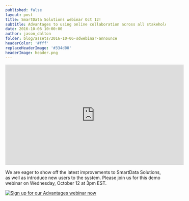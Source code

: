 ```yaml
---
published: false
layout: post
title: SmartData Solutions webinar Oct 12!
subtitle: Advantages to using online collaboration across all stakeholders in environmental site characterization
date: 2016-10-06 10:00:00
author: jason_dalton
folder: blog/assets/2016-10-06-sdwebinar-announce
headerColor: '#fff'
replaceHeaderImage: '#334d00'
headerImage: header.png
---
```


<iframe width="560" height="315" src="https://www.youtube.com/embed/IGo23TJ1C90" frameborder="0" allowfullscreen></iframe>

We are eager to show off the latest improvements to SmartData Solutions, as well as introduce new users to the system.  Please join us for this demo webinar on Wednesday, October 12 at 3pm EST.

<!--HubSpot Call-to-Action Code -->
<span class="hs-cta-wrapper" id="hs-cta-wrapper-8afd1660-0861-428e-b713-633d770976d2">
    <span class="hs-cta-node hs-cta-8afd1660-0861-428e-b713-633d770976d2" id="hs-cta-8afd1660-0861-428e-b713-633d770976d2">
        <!--[if lte IE 8]><div id="hs-cta-ie-element"></div><![endif]-->
        <a href="http://cta-redirect.hubspot.com/cta/redirect/1981947/8afd1660-0861-428e-b713-633d770976d2"  target="_blank" ><img class="hs-cta-img" id="hs-cta-img-8afd1660-0861-428e-b713-633d770976d2" style="border-width:0px;" src="https://no-cache.hubspot.com/cta/default/1981947/8afd1660-0861-428e-b713-633d770976d2.png"  alt="Sign up for our Advantages webinar now"/></a>
    </span>
    <script charset="utf-8" src="https://js.hscta.net/cta/current.js"></script>
    <script type="text/javascript">
        hbspt.cta.load(1981947, '8afd1660-0861-428e-b713-633d770976d2', {});
    </script>
</span>
<!-- end HubSpot Call-to-Action Code -->

